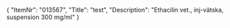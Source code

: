 {
  "ItemNr": "013567",
  "Title": "test",
  "Description": "Ethacilin vet., inj-vätska, suspension 300 mg/ml"
}